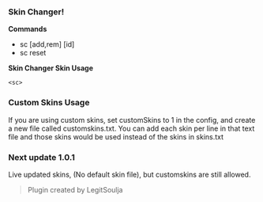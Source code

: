 ### Skin Changer!

**Commands**
- sc [add,rem] [id]
- sc reset

**Skin Changer Skin Usage**
 ```
 <sc>
 ```

### Custom Skins Usage
If you are using custom skins, set customSkins to 1 in the config, and create a new file called customskins.txt. 
You can add each skin per line in that text file and those skins would be used instead of the skins in skins.txt

### Next update 1.0.1 
Live updated skins, (No default skin file), but customskins are still allowed.

> Plugin created by LegitSoulja


